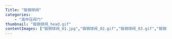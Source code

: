 ```yaml
---
Title: "锻钢球阀"
categories:
    - "高中压阀门"
thumbnail: "锻钢球阀_head.gif"
contentImages: ["锻钢球阀_01.jpg","锻钢球阀_02.gif","锻钢球阀_03.gif","锻钢球阀_04.gif","锻钢球阀_05.gif","锻钢球阀_06.jpg","锻钢球阀_07.jpg"]
---
```

